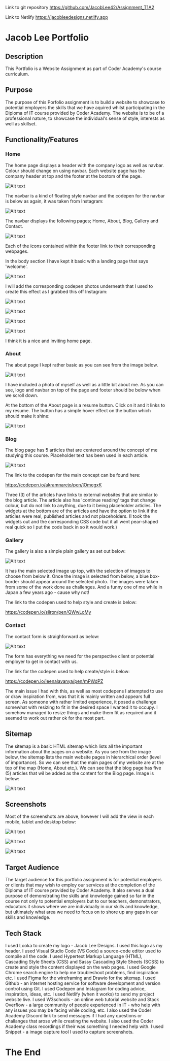 
Link to git repository
https://github.com/JacobLee42/Assignment_T1A2

Link to Netlify
https://jacobleedesigns.netlify.app

# Jacob Lee Portfolio

## Description

This Portfolio is a Website Assignment as part of Coder Academy's course curriculum. 

## Purpose

The purpose of this Porfolio assignment is to build a website to showcase to potential employers the skills that we have aquired whilst participating in the Diploma of IT course provided by Coder Academy. The website is to be of a professional nature, to showcase the individual's sense of style, interests as well as skillset. 

## Functionality/Features

### Home

The home page displays a header with the company logo as well as navbar. Colour should change on using navbar. Each website page has the company header at top and the footer at the bootom of the page. 

![Alt text](docs/headerandnav.JPG)

The navbar is a kind of floating style navbar and the codepen for the navbar is below as again, it was taken from Instagram:

![Alt text](docs/codepen%20nav.jpg)

The navbar displays the following pages; Home, About, Blog, Gallery and Contact.

![Alt text](docs/footer.JPG)

Each of the icons contained within the footer link to their corresponding webpages.

In the body section I have kept it basic with a landing page that says 'welcome'.

![Alt text](docs/homewelcome.JPG)

I will add the corresponding codepen photos underneath that I used to create this effect as I grabbed this off Instagram:

![Alt text](docs/codepen%20welcome3.jpg)

![Alt text](docs/codepen%20welcome2.jpg)

![Alt text](docs/codepen%20welcome4.jpg)

![Alt text](docs/codepen%20welcome1.jpg)

I think it is a nice and inviting home page.

### About

The about page I kept rather basic as you can see from the image below. 

![Alt text](docs/M%20about.JPG)

I have included a photo of myself as well as a little bit about me. As you can see, logo and navbar on top of the page and footer should be below when we scroll down. 

At the bottom of the About page is a resume button. Click on it and it links to my resume. The button has a simple hover effect on the button which should make it shine:

![Alt text](docs/codenpen%20resumehover.jpg)

### Blog

The blog page has 5 articles that are centered around the concept of me studying this course. Placeholder text has been used in each article.

![Alt text](docs/T%20blog.JPG)

The link to the codepen for the main concept can be found here:

https://codepen.io/akramnarejo/pen/jOmegxK

Three (3) of the articles have links to external websites that are similar to the blog article. The article also has 'continue reading' tags that change colour, but do not link to anything, due to it being placeholder articles. The widgets at the bottom are of the articles and have the option to link if the articles were real, published articles and not placeholders. (I took the widgets out and the corresponding CSS code but it all went pear-shaped real quick so I put the code back in so it would work.)

### Gallery

The gallery is also a simple plain gallery as set out below:

![Alt text](docs/M%20gallery.JPG)

It has the main selected image up top, with the selection of images to choose from below it. Once the image is selected from below, a blue box-border should appear around the selected photo. The images were taken from some of the work done as challenges.
And a funny one of me while in Japan a few years ago - cause why not!

The link to the codepen used to help style and create is below:

https://codepen.io/siiron/pen/QWwLoMy

### Contact

The contact form is straighforward as below:

![Alt text](docs/M%20contact.JPG)

The form has everything we need for the perspective client or potential employer to get in contact with us.

The link for the codepen used to help create/style is below:

https://codepen.io/leenalavanya/pen/mPWdPZ

The main issue I had with this, as well as most codepens I attempted to use or draw inspiration from, was that it is mainly written and appears full screen. As someone with rather limited experience, it posed a challenge somewhat with resizing to fit in the desired space I wanted it to occupy.  I somehow managed to resize things and make them fit as required and it seemed to work out rather ok for the most part.


## Sitemap

The sitemap is a basic HTML sitemap which lists all the important information about the pages on a website. As you see from the image below, the sitemap lists the main website pages in hierarchical order (level of importance). So we can see that the main pages of my website are at the top of the map (Home, About etc,). We can see that the blog page has five (5) articles that wil be added as the content for the Blog page. Image is below:

![Alt text](Sitemap.JPG)


## Screenshots

Most of the screenshots are above, however I will add the view in each mobile, tablet and desktop below:

![Alt text](docs/M%20home.JPG)

![Alt text](docs/L%20home.JPG)

![Alt text](docs/T%20home.JPG)


## Target Audience

The target audience for this portfolio assignment is for potential employers or clients that may wish to employ our services at the completion of the Diploma of IT course provided by Coder Academy. It also serves a dual purpose of demonstrating the skills and knowledge gained so far in the course not only to potential employers but to our teachers, demonstrators, educators it shows where we are individually in our skills and knowledge, but ultimately what area we need to focus on to shore up any gaps in our skills and knowledge.

## Tech Stack

I used Looka to create my logo - Jacob Lee Designs. I used this logo as my header. I used Visual Studio Code (VS Code) a source-code editor used to compile all the code. I used Hypertext Markup Language (HTML), Cascading Style Sheets (CSS) and Sassy Cascading Style Sheets (SCSS) to create and style the content displayed on the web pages. I used Google Chrome search engine to help me troubleshoot problems, find inspiration etc. I used Figma for the wireframing and Drawio for the sitemap. I used Github - an internet hosting service for software development and version control using Git. I used Codepen and Instagram for coding advice, inspiration, ideas, etc. I used Netlify (when it works) to send my project website live. I used W3schools - an online web tutorial website and Stack Overflow - a large community of people experienced in IT - who help with any issues you may be facing while coding, etc. I also used the Coder Academy Discord link to send messages if I had any questions or challanges that arose while creating the website. I also used the Coder Academy class recordings if their was something I needed help with. I used Snippet - a image capture tool I used to capture screenshots. 

# The End 
